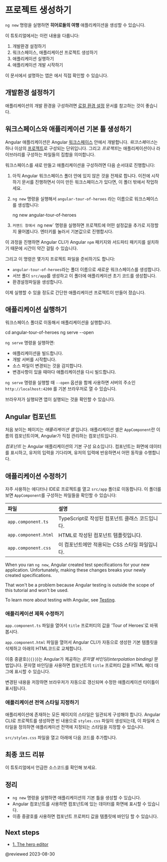 <!--
# Create a new project
-->
# 프로젝트 생성하기

<!--
Use the `ng new` command to start creating your **Tour of Heroes** application.

This tutorial:

1.  Sets up your environment.
2.  Creates a new workspace and initial application project.
3.  Serves the application.
4.  Makes changes to the new application.

<div class="alert is-helpful">

To view the application's code, see the <live-example></live-example>.

</div>
-->
`ng new` 명령을 실행하면 **히어로들의 여행** 애플리케이션을 생성할 수 있습니다.

이 튜토리얼에서는 이런 내용을 다룹니다:

1.  개발환경 설정하기
2.  워크스페이스, 애플리케이션 프로젝트 생성하기
3.  애플리케이션 실행하기
4.  애플리케이션 개발 시작하기

<div class="alert is-helpful">

이 문서에서 설명하는 앱은 <live-example></live-example>에서 직접 확인할 수 있습니다.

</div>


<!--
## Set up your environment
-->
## 개발환경 설정하기

<!--
To set up your development environment, follow the instructions in [Local Environment Setup](guide/setup-local "Setting up for Local Development").
-->
애플리케이션의 개발 환경을 구성하려면 [로컬 환경 설정](guide/setup-local "Setting up for Local Development") 문서를 참고하는 것이 좋습니다.


<!--
## Create a new workspace and an initial application
-->
## 워크스페이스와 애플리케이션 기본 틀 생성하기

<!--
You develop applications in the context of an Angular [workspace](guide/glossary#workspace).
A *workspace* contains the files for one or more [projects](guide/glossary#project).
A *project* is the set of files that make up an application or a library.

To create a new workspace and an initial project:

1.  Ensure that you aren't already in an Angular workspace directory.
    For example, if you're in the Getting Started workspace from an earlier exercise, navigate to its parent.

2.  Run `ng new` followed by the application name as shown here:

    <code-example format="shell" language="shell">

    ng new angular-tour-of-heroes

    </code-example>

3.  `ng new` prompts you for information about features to include in the initial project.
    Accept the defaults by pressing the Enter or Return key.

`ng new` installs the necessary `npm` packages and other dependencies that Angular requires.
This can take a few minutes.

`ng new` also creates the following workspace and starter project files:

*   A new workspace, with a root directory named `angular-tour-of-heroes`
*   An initial skeleton application project in the `src/app` subdirectory
*   Related configuration files

The initial application project contains a simple application that's ready to run.
-->
Angular 애플리케이션은 Angular [워크스페이스](guide/glossary#workspace) 안에서 개발합니다.
*워크스페이스*는 하나 이상의 [프로젝트](guide/glossary#project)로 구성되는 단위입니다.
그리고 *프로젝트*는 애플리케이션이나 라이브러리를 구성하는 파일들의 집합을 의미합니다.

워크스페이스를 새로 만들고 애플리케이션을 구성하려면 다음 순서대로 진행합니다:

1.  아직 Angular 워크스페이스 폴더 안에 있지 않은 것을 전제로 합니다.
    이전에 시작하기 문서를 진행하면서 이미 만든 워크스페이스가 있다면, 이 폴더 밖에서 작업하세요.

2.  `ng new` 명령을 실행해서 `angular-tour-of-heroes` 라는 이름으로 워크스페이스를 생성합니다:

    <code-example format="shell" language="shell">

    ng new angular-tour-of-heroes

    </code-example>

3.  `커맨드 창에서 `ng new` 명령을 실행하면 프로젝트에 어떤 설정값을 추가로 지정할지 물어봅니다.
    엔터키를 눌러서 기본값으로 진행합시다.

이 과정을 진행하면 Angular CLI가 Angular `npm` 패키지와 서드파티 패키지를 설치하기 때문에 시간이 약간 걸릴 수 있습니다.

그리고 이 명령은 몇가지 프로젝트 파일을 준비하기도 합니다:

*   `angular-tour-of-heroes`라는 폴더 이름으로 새로운 워크스페이스를 생성합니다.
*   서브 폴더 `src/app`를 생성하고 이 폴더에 애플리케이션 초기 코드를 생성합니다.
*   환경설정파일을 생성합니다.

이제 실행할 수 있을 정도로 간단한 애플리케이션 프로젝트이 만들어 졌습니다.


<!--
## Serve the application
-->
## 애플리케이션 실행하기

<!--
Go to the workspace directory and launch the application.

<code-example format="shell" language="shell">

cd angular-tour-of-heroes
ng serve --open

</code-example>

<div class="alert is-helpful">

The `ng serve` command:

* Builds the application
* Starts the development server
* Watches the source files
* Rebuilds the application as you make changes

The `--open` flag opens a browser to `http://localhost:4200`.

</div>

You should see the application running in your browser.
-->
워크스페이스 폴더로 이동해서 애플리케이션을 실행합니다.

<code-example format="shell" language="shell">

cd angular-tour-of-heroes
ng serve --open

</code-example>

<div class="alert is-helpful">

`ng serve` 명령을 실행하면:

* 애플리케이션을 빌드합니다.
* 개발 서버를 시작합니다.
* 소스 파일이 변경되는 것을 감지합니다.
* 변경사항이 있을 때마다 애플리케이션을 다시 빌드합니다.

`ng serve` 명령을 실행할 때 `--open` 옵션을 함께 사용하면 서버의 주소인 `http://localhost:4200` 를 기본 브라우저로 열 수 있습니다.

</div>

브라우저가 실행되면 앱이 실행되는 것을 확인할 수 있습니다.


<!--
## Angular components
-->
## Angular 컴포넌트

<!--
The page you see is the *application shell*.
The shell is controlled by an Angular **component** named `AppComponent`.

*Components* are the fundamental building blocks of Angular applications.
They display data on the screen, listen for user input, and take action based on that input.
-->
처음 보이는 페이지는 *애플리케이션 셸* 입니다.
애플리케이션 셸은 `AppComponent`란 이름의 컴포넌트이며, Angular가 직접 관리하는 컴포넌트입니다.

*컴포넌트* 는 Angular 애플리케이션의 기본 구성 요소입니다.
컴포넌트는 화면에 데이터를 표시하고, 유저의 입력을 기다리며, 유저의 입력에 반응하면서 어떤 동작을 수행합니다.


<!--
## Make changes to the application
-->
## 애플리케이션 수정하기

<!--
Open the project in your favorite editor or IDE. Navigate to the `src/app` directory to edit the starter application.
In the IDE, locate these files, which make up the `AppComponent` that you just created:

| Files                | Details |
|:---                  |:---     |
| `app.component.ts`   | The component class code, written in TypeScript. |
| `app.component.html` | The component template, written in HTML.         |
| `app.component.css`  | The component's private CSS styles.              |


<div class="alert is-important">

When you ran `ng new`, Angular created test specifications for your new application.
Unfortunately, making these changes breaks your newly created specifications.

That won't be a problem because Angular testing is outside the scope of this tutorial and won't be used.

To learn more about testing with Angular, see [Testing](guide/testing).

</div>
-->
자주 사용하는 에디터나 IDE로 프로젝트를 열고 `src/app` 폴더로 이동합니다.
이 폴더를 보면 `AppComponent`를 구성하는 파일들을 확인할 수 있습니다:

| 파일                   | 설명                              |
|:---------------------|:--------------------------------|
| `app.component.ts`   | TypeScript로 작성된 컴포넌트 클래스 코드입니다. |
| `app.component.html` | HTML로 작성된 컴포넌트 템플릿입니다.          |
| `app.component.css`  | 이 컴포넌트에만 적용되는 CSS 스타일 파일입니다.    |


<div class="alert is-important">

When you ran `ng new`, Angular created test specifications for your new application.
Unfortunately, making these changes breaks your newly created specifications.

That won't be a problem because Angular testing is outside the scope of this tutorial and won't be used.

To learn more about testing with Angular, see [Testing](guide/testing).

</div>


<!--
### Change the application title
-->
### 애플리케이션 제목 수정하기

<!--
Open the `app.component.ts` and change the `title` property value to 'Tour of Heroes'.

<code-example header="app.component.ts (class title property)" path="toh-pt0/src/app/app.component.ts" region="set-title"></code-example>

Open `app.component.html` and delete the default template that `ng new` created.
Replace it with the following line of HTML.

<code-example header="app.component.html (template)" path="toh-pt0/src/app/app.component.html"></code-example>

The double curly braces are Angular's *interpolation binding* syntax.
This interpolation binding presents the component's `title` property value inside the HTML header tag.

The browser refreshes and displays the new application title.
-->
`app.component.ts` 파일을 열어서 `title` 프로퍼티의 값을 'Tour of Heroes'로 바꿔봅시다.

<code-example header="app.component.ts (title 프로퍼티)" path="toh-pt0/src/app/app.component.ts" region="set-title"></code-example>

`app.component.html` 파일을 열어서 Angular CLI가 자동으로 생성한 기본 템플릿을 삭제하고 아래의 HTML코드로 교체합니다.

<code-example header="app.component.html (템플릿)" path="toh-pt0/src/app/app.component.html"></code-example>

이중 중괄호\(`{{}}`\)는 Angular가 제공하는 *문자열 바인딩\(interpolation binding\)* 문법입니다.
문자열 바인딩을 사용하면 컴포넌트의 `title` 프로퍼티 값을 HTML 헤더 태그에 표시할 수 있습니다.

변경된 내용을 저장하면 브라우저가 자동으로 갱신되며 수정한 애플리케이션 타이틀이 표시됩니다.


<a id="app-wide-styles"></a>

<!--
### Add application styles
-->
### 애플리케이션 전역 스타일 지정하기

<!--
Most apps strive for a consistent look across the application.
`ng new` created an empty `styles.css` for this purpose.
Put your application-wide styles there.

Open `src/styles.css` and add the code below to the file.

<code-example header="src/styles.css (excerpt)" path="toh-pt0/src/styles.1.css"></code-example>
-->
애플리케이션에 존재하는 모든 페이지의 스타일은 일관되게 구성해야 합니다.
Angular CLI로 프로젝트를 생성하면 빈 내용으로 `styles.css` 파일이 생성되는데, 이 파일에 스타일을 정의하면 애플리케이션 전역에 지정되는 스타일을 지정할 수 있습니다.

`src/styles.css` 파일을 열고 아래에 다음 코드를 추가합니다.

<code-example header="src/styles.css (일부)" path="toh-pt0/src/styles.1.css"></code-example>


<!--
## Final code review
-->
## 최종 코드 리뷰

<!--
Here are the code files discussed on this page.

<code-tabs>
    <code-pane header="src/app/app.component.ts" path="toh-pt0/src/app/app.component.ts"></code-pane>
    <code-pane header="src/app/app.component.html" path="toh-pt0/src/app/app.component.html"></code-pane>
    <code-pane header="src/styles.css (excerpt)" path="toh-pt0/src/styles.1.css"></code-pane>
</code-tabs>
-->
이 튜토리얼에서 언급한 소스코드를 확인해 보세요.

<code-tabs>
    <code-pane header="src/app/app.component.ts" path="toh-pt0/src/app/app.component.ts"></code-pane>
    <code-pane header="src/app/app.component.html" path="toh-pt0/src/app/app.component.html"></code-pane>
    <code-pane header="src/styles.css (일부)" path="toh-pt0/src/styles.1.css"></code-pane>
</code-tabs>


<!--
## Summary
-->
## 정리

<!--
*   You created the initial application structure using `ng new`.
*   You learned that Angular components display data
*   You used the double curly braces of interpolation to display the application title
-->
*   `ng new` 명령을 실행하면 애플리케이션의 기본 틀을 생성할 수 있습니다.
*   Angular 컴포넌트를 사용하면 컴포넌트에 있는 데이터를 화면에 표시할 수 있습니다.
*   이중 중괄호를 사용하면 컴포넌트 프로퍼티 값을 템플릿에 바인딩 할 수 있습니다.


## Next steps

*  [1. The hero editor](tutorial/tour-of-heroes/toh-pt1)

@reviewed 2023-08-30
